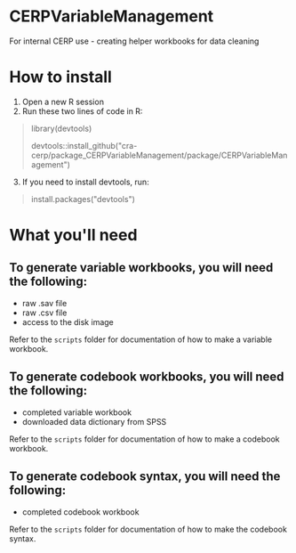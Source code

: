 # CERPVariableManagement
For internal CERP use - creating helper workbooks for data cleaning

# How to install
1. Open a new R session
2. Run these two lines of code in R:
>library(devtools)
>
>devtools::install_github("cra-cerp/package_CERPVariableManagement/package/CERPVariableManagement")
3. If you need to install devtools, run:
>install.packages("devtools")

# What you'll need
## To generate variable workbooks, you will need the following:
* raw .sav file
* raw .csv file
* access to the disk image

Refer to the `scripts` folder for documentation of how to make a variable workbook.

## To generate codebook workbooks, you will need the following:
* completed variable workbook
* downloaded data dictionary from SPSS

Refer to the `scripts` folder for documentation of how to make a codebook workbook.

## To generate codebook syntax, you will need the following:
* completed codebook workbook

Refer to the `scripts` folder for documentation of how to make the codebook syntax.
